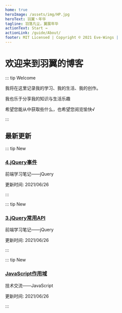 ```yaml
---
home: true
heroImage: /assets/img/HP.jpg
heroText: 羽翼丶年华
tagline: 羽落凡尘，翼展年华
actionText: Start →
actionLink: /guide/About/
footer: MIT Licensed | Copyright © 2021 Eve-Wings |
---
```


# 欢迎来到羽翼的博客

::: tip Welcome

我将在这里记录我的学习、我的生活、我的创作。

我也乐于分享我的知识与生活乐趣

希望您能从中获取些什么，也希望您阅览愉快√

:::

## 最新更新

::: tip New

### [4.jQuery事件](guide/fornt-end-learn/promote/JQuery/4.jQuery事件)

前端学习笔记——jQuery

更新时间: 2021/06/26

:::


::: tip New

### [3.jQuery常用API](guide/fornt-end-learn/promote/JQuery/3.jQuery常用API)

前端学习笔记——jQuery

更新时间: 2021/06/26

:::

::: tip New

### [JavaScript作用域](guide/technical-docs/JavaScript/JavaScript作用域)

技术交流——JavaScript

更新时间: 2021/06/26

:::









